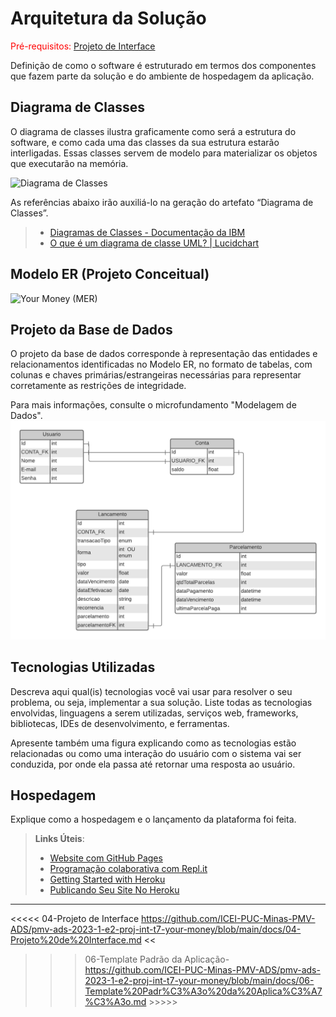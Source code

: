 # Arquitetura da Solução

<span style="color:red">Pré-requisitos: <a href="3-Projeto de Interface.md"> Projeto de Interface</a></span>

Definição de como o software é estruturado em termos dos componentes que fazem parte da solução e do ambiente de hospedagem da aplicação.

## Diagrama de Classes

O diagrama de classes ilustra graficamente como será a estrutura do software, e como cada uma das classes da sua estrutura estarão interligadas. Essas classes servem de modelo para materializar os objetos que executarão na memória.

![Diagrama de Classes](https://user-images.githubusercontent.com/98750413/233646338-5d4d3061-1f74-4339-a05f-a6e006dcf027.png)

As referências abaixo irão auxiliá-lo na geração do artefato “Diagrama de Classes”.

> - [Diagramas de Classes - Documentação da IBM](https://www.ibm.com/docs/pt-br/rational-soft-arch/9.6.1?topic=diagrams-class)
> - [O que é um diagrama de classe UML? | Lucidchart](https://www.lucidchart.com/pages/pt/o-que-e-diagrama-de-classe-uml)

## Modelo ER (Projeto Conceitual)

![Your Money (MER)](https://user-images.githubusercontent.com/109763968/230730953-91e8be0a-c776-46ba-9781-497fd24cc675.png)

## Projeto da Base de Dados

O projeto da base de dados corresponde à representação das entidades e relacionamentos identificadas no Modelo ER, no formato de tabelas, com colunas e chaves primárias/estrangeiras necessárias para representar corretamente as restrições de integridade.
 
Para mais informações, consulte o microfundamento "Modelagem de Dados".
![Projeto da Base de Dados YourMoney](https://github.com/ICEI-PUC-Minas-PMV-ADS/pmv-ads-2023-1-e2-proj-int-t7-your-money/blob/e6926b1e6bd319b6c755951d5700d054e140cd01/docs/img/DB.png)


## Tecnologias Utilizadas

Descreva aqui qual(is) tecnologias você vai usar para resolver o seu problema, ou seja, implementar a sua solução. Liste todas as tecnologias envolvidas, linguagens a serem utilizadas, serviços web, frameworks, bibliotecas, IDEs de desenvolvimento, e ferramentas.

Apresente também uma figura explicando como as tecnologias estão relacionadas ou como uma interação do usuário com o sistema vai ser conduzida, por onde ela passa até retornar uma resposta ao usuário.

## Hospedagem

Explique como a hospedagem e o lançamento da plataforma foi feita.

> **Links Úteis**:
>
> - [Website com GitHub Pages](https://pages.github.com/)
> - [Programação colaborativa com Repl.it](https://repl.it/)
> - [Getting Started with Heroku](https://devcenter.heroku.com/start)
> - [Publicando Seu Site No Heroku](http://pythonclub.com.br/publicando-seu-hello-world-no-heroku.html)


-----------------------------------------------------------------------------------------------------------------------------------------------------------------------

<<<<< 04-Projeto de Interface https://github.com/ICEI-PUC-Minas-PMV-ADS/pmv-ads-2023-1-e2-proj-int-t7-your-money/blob/main/docs/04-Projeto%20de%20Interface.md <<

>>> 06-Template Padrão da Aplicação- https://github.com/ICEI-PUC-Minas-PMV-ADS/pmv-ads-2023-1-e2-proj-int-t7-your-money/blob/main/docs/06-Template%20Padr%C3%A3o%20da%20Aplica%C3%A7%C3%A3o.md >>>>>



